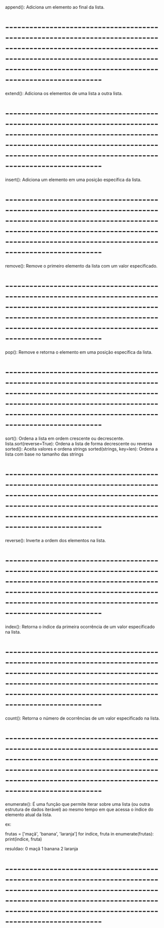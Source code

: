 append(): Adiciona um elemento ao final da lista.

# ----------------------------------------------------------------------------------------------------------------------------------------------------------------------------------------------------------------------

extend(): Adiciona os elementos de uma lista a outra lista.

# ----------------------------------------------------------------------------------------------------------------------------------------------------------------------------------------------------------------------

insert(): Adiciona um elemento em uma posição específica da lista.

# ----------------------------------------------------------------------------------------------------------------------------------------------------------------------------------------------------------------------

remove(): Remove o primeiro elemento da lista com um valor especificado.

# ----------------------------------------------------------------------------------------------------------------------------------------------------------------------------------------------------------------------

pop(): Remove e retorna o elemento em uma posição específica da lista.

# ----------------------------------------------------------------------------------------------------------------------------------------------------------------------------------------------------------------------

sort(): Ordena a lista em ordem crescente ou decrescente.
lista.sort(reverse=True): Ordena a lista de forma decrescente ou reversa
sorted(): Aceita valores e ordena strings 
sorted(strings, key=len): Ordena a lista com base no tamanho das strings

# ----------------------------------------------------------------------------------------------------------------------------------------------------------------------------------------------------------------------

reverse(): Inverte a ordem dos elementos na lista.

# ----------------------------------------------------------------------------------------------------------------------------------------------------------------------------------------------------------------------

index(): Retorna o índice da primeira ocorrência de um valor especificado na lista.

# ----------------------------------------------------------------------------------------------------------------------------------------------------------------------------------------------------------------------

count(): Retorna o número de ocorrências de um valor especificado na lista.

# ----------------------------------------------------------------------------------------------------------------------------------------------------------------------------------------------------------------------

enumerate(): É uma função que permite iterar sobre uma lista (ou outra estrutura de dados iterável) 
ao mesmo tempo em que acessa o índice do elemento atual da lista.


ex:

frutas = ['maçã', 'banana', 'laranja']
for indice, fruta in enumerate(frutas):
    print(indice, fruta)

resuldao: 
0 maçã
1 banana
2 laranja

# ----------------------------------------------------------------------------------------------------------------------------------------------------------------------------------------------------------------------
